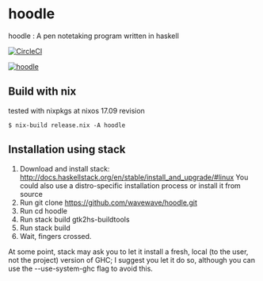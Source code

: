 # hoodle
hoodle : A pen notetaking program written in haskell

[![CircleCI](https://circleci.com/gh/wavewave/hoodle.svg?style=svg)](https://circleci.com/gh/wavewave/hoodle)


[![hoodle](https://img.youtube.com/vi/Z2wzpyxsVSU/0.jpg)](https://www.youtube.com/watch?v=Z2wzpyxsVSU)

Build with nix
--------------
tested with nixpkgs at nixos 17.09 revision
```
$ nix-build release.nix -A hoodle 
```


Installation using stack
------------------------

1. Download and install stack: http://docs.haskellstack.org/en/stable/install_and_upgrade/#linux
   You could also use a distro-specific installation process or install it from source
2. Run git clone https://github.com/wavewave/hoodle.git
3. Run cd hoodle
4. Run stack build gtk2hs-buildtools
5. Run stack build
6. Wait, fingers crossed.

At some point, stack may ask you to let it install a fresh, local (to the user, not the project) version of GHC; I suggest you let it do so, although you can use the --use-system-ghc flag to avoid this.
